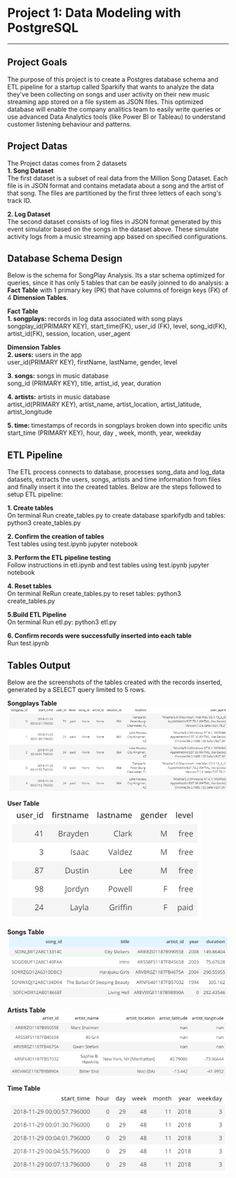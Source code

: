 # Project 1: Data Modeling with PostgreSQL
***
## Project Goals  
The  purpose of this project is to create a Postgres database schema and ETL pipeline for a startup called Sparkify that wants to analyze the data they've been collecting on songs and user activity on their new music streaming app stored on a file system as JSON files. This optimized database will enable the company analitics team to easily write queries or use advanced Data Analytics tools (like Power BI or Tableau) to understand customer listening behaviour and patterns.


## Project Datas  
The Project datas comes from 2 datasets  
**1. Song Dataset**  
The first dataset is a subset of real data from the Million Song Dataset. Each file is in JSON format and contains metadata about a song and the artist of that song. The files are partitioned by the first three letters of each song's track ID. 

**2. Log Dataset**  
The second dataset consists of log files in JSON format generated by this event simulator based on the songs in the dataset above. These simulate activity logs from a music streaming app based on specified configurations.  


## Database Schema Design  
Below is the schema for SongPlay Analysis. Its a star schema optimized for queries, since it has only 5 tables that can be easily joinned to do analysis: a **Fact Table** with 1 primary key (PK) that have columns of foreign keys (FK) of 4 **Dimension Tables**.  

**Fact Table**  
**1. songplays:** records in log data associated with song plays  
    songplay_id(PRIMARY KEY), start_time(FK), user_id (FK), level, song_id(FK), artist_id(FK), session, location, user_agent  
    
**Dimension Tables**  
**2. users:** users in the app  
    user_id(PRIMARY KEY), firstName, lastName, gender, level  

**3. songs:** songs in music database  
    song_id (PRIMARY KEY), title, artist_id, year, duration  
    
**4. artists:** artists in music database  
    artist_id(PRIMARY KEY), artist_name, artist_location, artist_latitude, artist_longitude  
    
**5. time:** timestamps of records in songplays broken down into specific units  
    start_time (PRIMARY KEY), hour, day , week, month, year, weekday  
    

## ETL Pipeline  
The ETL process connects to database, processes song_data and log_data datasets, extracts the users, songs, artists and time information from files and finally insert it into the created tables. Below are the steps followed to setup ETL pipeline:  

**1. Create tables**  
    On terminal Run create_tables.py to create database sparkifydb and tables: python3 create_tables.py  
    
**2. Confirm the creation of tables**  
    Test tables using test.ipynb jupyter notebook  
    
**3. Perform the ETL pipeline testing**  
    Follow instructions in etl.ipynb and test tables using test.ipynb jupyter notebook  
    
**4. Reset tables**  
    On terminal ReRun create_tables.py to reset tables: python3 create_tables.py    
    
**5.Build ETL Pipeline**  
    On terminal Run etl.py: python3 etl.py  
  
**6. Confirm records were successfully inserted into each table**  
     Run test.ipynb  

## Tables Output
Below are the screenshots of the tables created with the records inserted, generated by a SELECT query limited to 5 rows.  

**Songplays Table**  
![Songplays](/images/songplays_table.png)  


**User Table**  
![Users](/images/users_table.png)  


**Songs Table**  
![Songs](/images/songs_table.png)  


**Artists Table**  
![Artists](/images/artists_table.png)  


**Time Table**  
![Time](/images/time_table.png)  

